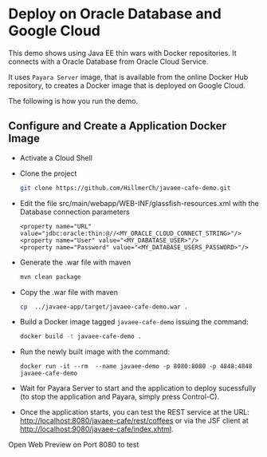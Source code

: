 # Deploy on Oracle Database and Google Cloud

This demo shows using Java EE thin wars with Docker repositories. It connects with a Oracle Database from Oracle Cloud Service. 

It uses `Payara Server` image, that is available from the online Docker Hub repository, to creates a Docker image that is deployed on Google Cloud.

The following is how you run the demo.


## Configure and Create a Application Docker Image

* Activate a Cloud Shell

* Clone the project 

	```bash
	git clone https://github.com/HillmerCh/javaee-cafe-demo.git
	```
	
* Edit the file src/main/webapp/WEB-INF/glassfish-resources.xml with the Database connection parameters


	```
	<property name="URL" value="jdbc:oracle:thin:@//<MY_ORACLE_CLOUD_CONNECT_STRING>"/>
	<property name="User" value="<MY_DABATASE_USER>"/>
	<property name="Password" value="<MY_DATABASE_USERS_PASSWORD>"/>
	```
	
* 	Generate the .war file with maven  

	```bash
	mvn clean package
	```

* 	Copy the .war file with maven 

	```bash
	cp  ../javaee-app/target/javaee-cafe-demo.war .
	```

* Build a Docker image tagged `javaee-cafe-demo` issuing the command:

	```bash
	docker build -t javaee-cafe-demo .
	```

*  Run the newly built image with the command:

	```
	docker run -it --rm  --name javaee-demo -p 8080:8080 -p 4848:4848 javaee-cafe-demo
	```
	
* Wait for Payara Server to start and the application to deploy sucessfully (to stop the application and Payara, simply press Control-C).
 

* Once the application starts, you can test the REST service at the URL: [http://localhost:8080/javaee-cafe/rest/coffees](http://localhost:8080/javaee-cafe/rest/coffees) or via the JSF client at [http://localhost:9080/javaee-cafe/index.xhtml](http://localhost:9080/javaee-cafe/index.xhtml).


Open Web Preview on Port 8080 to test
